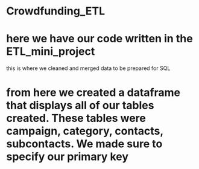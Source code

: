 # Crowdfunding_ETL

# here we have our code written in the ETL_mini_project 
this is where we cleaned and merged data to be prepared for SQL

# from here we created a dataframe that displays all of our tables created.  These tables were campaign, category, contacts, subcontacts. We made sure to specify our primary key 

